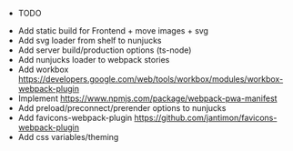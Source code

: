 * TODO
- Add static build for Frontend + move images + svg
- Add svg loader from shelf to nunjucks
- Add server build/production options (ts-node)
- Add nunjucks loader to webpack stories
- Add workbox https://developers.google.com/web/tools/workbox/modules/workbox-webpack-plugin
- Implement https://www.npmjs.com/package/webpack-pwa-manifest
- Add preload/preconnect/prerender options to nunjucks
- Add favicons-webpack-plugin https://github.com/jantimon/favicons-webpack-plugin
- Add css variables/theming